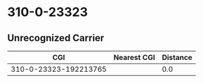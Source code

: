 # 310-0-23323
## Unrecognized Carrier


| CGI | Nearest CGI | Distance |
|-----|-------------|----------|
| 310-0-23323-192213765 |  | 0.0 |
